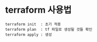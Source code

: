 terraform 사용법
===
```
terraform init  : 초기 적용 
terraform plan  : tf 파일로 생성될 것들 확인
terraform apply : 생성
```
